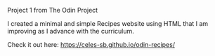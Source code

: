 Project 1 from The Odin Project

I created a minimal and simple Recipes website using HTML that I am improving as I advance with the curriculum.

Check it out here: https://celes-sb.github.io/odin-recipes/